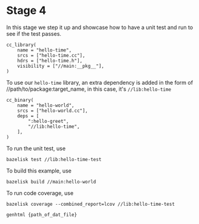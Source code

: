 # Stage 4

In this stage we step it up and showcase how to have a unit test and run to see if the test passes. 

```
cc_library(
    name = "hello-time",
    srcs = ["hello-time.cc"],
    hdrs = ["hello-time.h"],
    visibility = ["//main:__pkg__"],
)
```

To use our ```hello-time``` library, an extra dependency is added in the form of //path/to/package:target_name, in this case, it's ```//lib:hello-time```

```
cc_binary(
    name = "hello-world",
    srcs = ["hello-world.cc"],
    deps = [
        ":hello-greet",
        "//lib:hello-time",
    ],
)
```

To run the unit test, use
```
bazelisk test //lib:hello-time-test
```

To build this example, use
```
bazelisk build //main:hello-world
```

To run code coverage, use
```
bazelisk coverage --combined_report=lcov //lib:hello-time-test

genhtml {path_of_dat_file}
```
